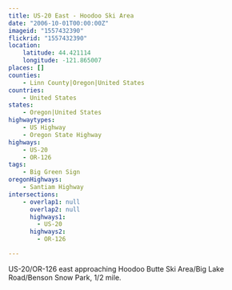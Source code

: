 ```yaml
---
title: US-20 East - Hoodoo Ski Area
date: "2006-10-01T00:00:00Z"
imageid: "1557432390"
flickrid: "1557432390"
location:
    latitude: 44.421114
    longitude: -121.865007
places: []
counties:
    - Linn County|Oregon|United States
countries:
    - United States
states:
    - Oregon|United States
highwaytypes:
    - US Highway
    - Oregon State Highway
highways:
    - US-20
    - OR-126
tags:
    - Big Green Sign
oregonHighways:
    - Santiam Highway
intersections:
    - overlap1: null
      overlap2: null
      highways1:
        - US-20
      highways2:
        - OR-126

---
```

US-20/OR-126 east approaching Hoodoo Butte Ski Area/Big Lake Road/Benson Snow Park, 1/2 mile.